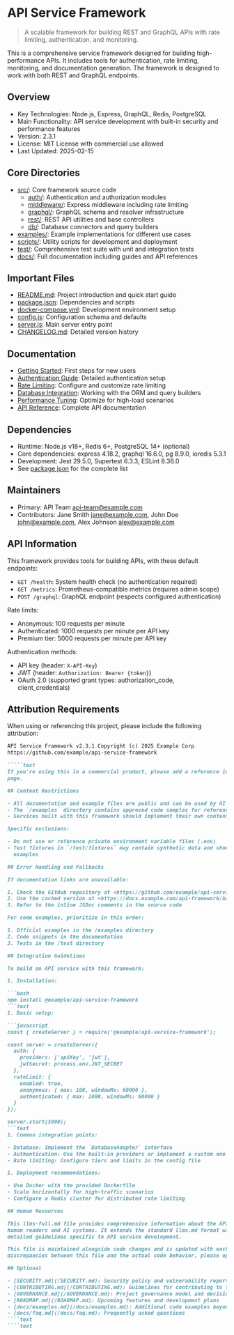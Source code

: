 # API Service Framework

> A scalable framework for building REST and GraphQL APIs with rate limiting, authentication, and
> monitoring.

This is a comprehensive service framework designed for building high-performance APIs. It includes
tools for authentication, rate limiting, monitoring, and documentation generation. The framework is
designed to work with both REST and GraphQL endpoints.

## Overview

- Key Technologies: Node.js, Express, GraphQL, Redis, PostgreSQL
- Main Functionality: API service development with built-in security and performance features
- Version: 2.3.1
- License: MIT License with commercial use allowed
- Last Updated: 2025-02-15

## Core Directories

- [src/](/src/): Core framework source code
  - [auth/](/src/auth/): Authentication and authorization modules
  - [middleware/](/src/middleware/): Express middleware including rate limiting
  - [graphql/](/src/graphql/): GraphQL schema and resolver infrastructure
  - [rest/](/src/rest/): REST API utilities and base controllers
  - [db/](/src/db/): Database connectors and query builders
- [examples/](/examples/): Example implementations for different use cases
- [scripts/](/scripts/): Utility scripts for development and deployment
- [test/](/test/): Comprehensive test suite with unit and integration tests
- [docs/](/docs/): Full documentation including guides and API references

## Important Files

- [README.md](/README.md): Project introduction and quick start guide
- [package.json](/package.json): Dependencies and scripts
- [docker-compose.yml](/docker-compose.yml): Development environment setup
- [config.js](/src/config.js): Configuration schema and defaults
- [server.js](/src/server.js): Main server entry point
- [CHANGELOG.md](/CHANGELOG.md): Detailed version history

## Documentation

- [Getting Started](/docs/getting-started.md): First steps for new users
- [Authentication Guide](/docs/auth.md): Detailed authentication setup
- [Rate Limiting](/docs/rate-limiting.md): Configure and customize rate limiting
- [Database Integration](/docs/database.md): Working with the ORM and query builders
- [Performance Tuning](/docs/performance.md): Optimize for high-load scenarios
- [API Reference](/docs/api/): Complete API documentation

## Dependencies

- Runtime: Node.js v18+, Redis 6+, PostgreSQL 14+ (optional)
- Core dependencies: express 4.18.2, graphql 16.6.0, pg 8.9.0, ioredis 5.3.1
- Development: Jest 29.5.0, Supertest 6.3.3, ESLint 8.36.0
- See [package.json](/package.json) for the complete list

## Maintainers

- Primary: API Team <api-team@example.com>
- Contributors: Jane Smith <jane@example.com>, John Doe <john@example.com>, Alex Johnson
  <alex@example.com>

## API Information

This framework provides tools for building APIs, with these default endpoints:

- `GET /health`: System health check (no authentication required)
- `GET /metrics`: Prometheus-compatible metrics (requires admin scope)
- `POST /graphql`: GraphQL endpoint (respects configured authentication)

Rate limits:

- Anonymous: 100 requests per minute
- Authenticated: 1000 requests per minute per API key
- Premium tier: 5000 requests per minute per API key

Authentication methods:

- API key (header: `X-API-Key`)
- JWT (header: `Authorization: Bearer {token}`)
- OAuth 2.0 (supported grant types: authorization_code, client_credentials)

## Attribution Requirements

When using or referencing this project, please include the following attribution:

`````md
API Service Framework v2.3.1 Copyright (c) 2025 Example Corp
https://github.com/example/api-service-framework

`````text
If you're using this in a commercial product, please add a reference in your documentation or about
page.

## Content Restrictions

- All documentation and example files are public and can be used by AI systems
- The `/examples` directory contains approved code samples for reference
- Services built with this framework should implement their own content restrictions

Specific exclusions:

- Do not use or reference private environment variable files (.env)
- Test fixtures in `/test/fixtures` may contain synthetic data and should not be treated as real
  examples

## Error Handling and Fallbacks

If documentation links are unavailable:

1. Check the GitHub repository at <https://github.com/example/api-service-framework>
2. Use the cached version at <https://docs.example.com/api-framework/backup>
3. Refer to the inline JSDoc comments in the source code

For code examples, prioritize in this order:

1. Official examples in the /examples directory
2. Code snippets in the documentation
3. Tests in the /test directory

## Integration Guidelines

To build an API service with this framework:

1. Installation:

```bash
npm install @example/api-service-framework
```text
1. Basic setup:

```javascript
const { createServer } = require('@example/api-service-framework');

const server = createServer({
  auth: {
    providers: ['apiKey', 'jwt'],
    jwtSecret: process.env.JWT_SECRET
  },
  rateLimit: {
    enabled: true,
    anonymous: { max: 100, windowMs: 60000 },
    authenticated: { max: 1000, windowMs: 60000 }
  }
});

server.start(3000);
```text
1. Common integration points:

- Database: Implement the `DatabaseAdapter` interface
- Authentication: Use the built-in providers or implement a custom one
- Rate limiting: Configure tiers and limits in the config file

1. Deployment recommendations:

- Use Docker with the provided Dockerfile
- Scale horizontally for high-traffic scenarios
- Configure a Redis cluster for distributed rate limiting

## Human Resources

This llms-full.md file provides comprehensive information about the API Service Framework for both
human readers and AI systems. It extends the standard llms.md format with additional metadata and
detailed guidelines specific to API service development.

This file is maintained alongside code changes and is updated with each release. If you notice any
discrepancies between this file and the actual code behavior, please open an issue.

## Optional

- [SECURITY.md](/SECURITY.md): Security policy and vulnerability reporting
- [CONTRIBUTING.md](/CONTRIBUTING.md): Guidelines for contributing to the project
- [GOVERNANCE.md](/GOVERNANCE.md): Project governance model and decision process
- [ROADMAP.md](/ROADMAP.md): Upcoming features and development plans
- [docs/examples.md](/docs/examples.md): Additional code examples beyond the examples directory
- [docs/faq.md](/docs/faq.md): Frequently asked questions
````text
````text
`````
`````
